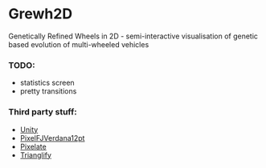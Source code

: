 # Grewh2D
Genetically Refined Wheels in 2D - semi-interactive visualisation of genetic based evolution of multi-wheeled vehicles

### TODO:
- statistics screen
- pretty transitions 

### Third party stuff:
- [Unity](https://unity3d.com/)
- [PixelFJVerdana12pt](http://www.1001fonts.com/pix-pixelfjverdana12pt-font.html)
- [Pixelate](https://ax23w4.itch.io/pixelate)
- [Trianglify](https://qrohlf.com/trianglify-generator/)
